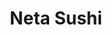 ---
layout: place
title: "Neta Sushi"
permalink: /illinois/park-ridge/neta-sushi.html
stateAbbr: IL
stateName: Illinois
cityName: Park Ridge
seo:
  name: "Neta Sushi"
  type: Restaurant
  links: null
description: "Looking for sushi in Park Ridge, Illinois? Check out Neta Sushi for a delightful Japanese dining experience. Enjoy a variety of sushi and other dishes in a w..."
place_id: ChIJVSTVi5zJD4gRFI6zE7OR_jo
photos:
  - name: >-
      places/ChIJVSTVi5zJD4gRFI6zE7OR_jo/photos/AeeoHcKoIPkD8C-l5X1TuvqzfIEf4id44aJJ5doA9R1eJwzXwG_8FwU6yqru_NvQ3a9YeJLRFWTwBocAEoF7HUgel19b_R920Cyv9zb1ecUUmpDhQTFs-Jn1xVWz6yPpZtscGE8pwC0LoWiN60Z4KOjxlF5dKbCEknXbPX7N3ogdSJDd86zFsAMV5LS3IvLt_5fWj9PI3FbCZoWewc1zNvlIA9tgpKrCgSM5i-yimdPKP0GFtfrizXD0lte_mk-JO7OAHVQSFWN3EQ2SH6yWCMzBunMkPmSEVLtTXimsCEwg3wxgdw
    widthPx: 4032
    heightPx: 3024
    authorAttributions:
      - displayName: Neta Sushi
        uri: https://maps.google.com/maps/contrib/101004718400605852812
        photoUri: >-
          https://lh3.googleusercontent.com/a-/ALV-UjUH182t-4WbxONm2dF_J79UWWJQBlTAT0-iXAaPfT5tzKrbFJs=s100-p-k-no-mo
    flagContentUri: >-
      https://www.google.com/local/imagery/report/?cb_client=maps_api_places.places_api&image_key=!1e10!2sAF1QipNLMNXfQRLI1YRPA_ad5QYojTeiqyoyyPErxU0B&hl=en-US
    googleMapsUri: >-
      https://www.google.com/maps/place//data=!3m4!1e2!3m2!1sAF1QipNLMNXfQRLI1YRPA_ad5QYojTeiqyoyyPErxU0B!2e10!4m2!3m1!1s0x880fc99c8bd52455:0x3afe91b313b38e14
  - name: >-
      places/ChIJVSTVi5zJD4gRFI6zE7OR_jo/photos/AeeoHcJ2nOZSz_CW1wr1Tw6knBahxkkAaxS42zgis4pIJmP8u0mITZmTNTLlas8qkmRc7QekicuFzBrKBc9G-DQJEl07jeaSveGfrcCPSktYsfUaUrEZf3sU7MSXWBo20S6Ta_LyWN5Qtle8AQV0lSsd47XYw7qX8poBgvo_vzqzSCLSoNwT3Ls4e-Owc0Kg6qRwlcNDV2ygg4tBDdm2Nypblc2jXzgbaFgSiPy-YBnf0fcLmA-vpfykG8HJMvd6ERnITL34eGixFRmFHcdp8lIXUTfDiQZlKwpyt17M48U2MIvrog
    widthPx: 3024
    heightPx: 2621
    authorAttributions:
      - displayName: Neta Sushi
        uri: https://maps.google.com/maps/contrib/101004718400605852812
        photoUri: >-
          https://lh3.googleusercontent.com/a-/ALV-UjUH182t-4WbxONm2dF_J79UWWJQBlTAT0-iXAaPfT5tzKrbFJs=s100-p-k-no-mo
    flagContentUri: >-
      https://www.google.com/local/imagery/report/?cb_client=maps_api_places.places_api&image_key=!1e10!2sAF1QipPDPubD_aWUNkLB7kYs_jnAYAQpHpmKMiNMWFRK&hl=en-US
    googleMapsUri: >-
      https://www.google.com/maps/place//data=!3m4!1e2!3m2!1sAF1QipPDPubD_aWUNkLB7kYs_jnAYAQpHpmKMiNMWFRK!2e10!4m2!3m1!1s0x880fc99c8bd52455:0x3afe91b313b38e14
  - name: >-
      places/ChIJVSTVi5zJD4gRFI6zE7OR_jo/photos/AeeoHcJ46Yl5zf2vIbGq7VnLJmmMuvpr5PvqH8-VMm06KAdZ9vfZtzr3YYQMbnG4QQ6Ja_JsqThEcsxN9zDcVi-nPGNTq39Ahogx_fjGWL4TXVN0Ximy_I8zXwfXJUXu3ztycagnYk3trij6kQ13aYWzEDmeYdjsMagGGRiYoMK2o7Et-g8uH2ujurZPv1uwTcH3_6ZVa9FFf4q_OSM_Q3MUo9AcnpY9-CDQLdD6mpe3KmiGEmZ0DBu-KX_rXgaFX5ROZKZTCoTfcbCmI0ZcIIZ5fbL20ksmhessqUacl9S91lJapCEOFrLNHEtPVSyIXKS5UAIe0gKjFjoEjYueyluuTTmMAJr9Ed4qFqOWxZIKSbrIv585xxz0hBf3KAVfZOxV41bneDWqx3fTfzF_W0qhuQ_9klBKuQX4PSdA5ZOubJrjfgyv
    widthPx: 4800
    heightPx: 3600
    authorAttributions:
      - displayName: Joseph Lee
        uri: https://maps.google.com/maps/contrib/112418281184841803762
        photoUri: >-
          https://lh3.googleusercontent.com/a-/ALV-UjVEhGEMbMxdSK-kOPV0anhFS7YVAiCo2f2c0N3jgPjvU2wiOZ7w=s100-p-k-no-mo
    flagContentUri: >-
      https://www.google.com/local/imagery/report/?cb_client=maps_api_places.places_api&image_key=!1e10!2sCIHM0ogKEICAgMCwkt3soAE&hl=en-US
    googleMapsUri: >-
      https://www.google.com/maps/place//data=!3m4!1e2!3m2!1sCIHM0ogKEICAgMCwkt3soAE!2e10!4m2!3m1!1s0x880fc99c8bd52455:0x3afe91b313b38e14
  - name: >-
      places/ChIJVSTVi5zJD4gRFI6zE7OR_jo/photos/AeeoHcILqB14bHLLaWeAh3cGr0YQA5gAMZjQI275IdJVIHxhrDVOMHcs8EkxMu_ct2lQvjel4Y7vYfCyTcUCN5woX8gRJjBrCDBoG0myXFY6K9YKrQo8yTuWV3wMK8IiWW7fGNiTJDh-9taQw6UYD2xRTp_dcD5GwhNFCy6bMzl4tLcqh5ezBOzyOuODhFRQ_kwE-nA5MRDn1KnWp8lSTPriQt2Fr2gqRpQ5_oVXkGgy5LSfYcyYQuZehitxbrBDB3XAOmdudtUsXezvjgEIklgWkT3ItQ7kGFk9k5e9AGMPBno_eQ
    widthPx: 4032
    heightPx: 3024
    authorAttributions:
      - displayName: Neta Sushi
        uri: https://maps.google.com/maps/contrib/101004718400605852812
        photoUri: >-
          https://lh3.googleusercontent.com/a-/ALV-UjUH182t-4WbxONm2dF_J79UWWJQBlTAT0-iXAaPfT5tzKrbFJs=s100-p-k-no-mo
    flagContentUri: >-
      https://www.google.com/local/imagery/report/?cb_client=maps_api_places.places_api&image_key=!1e10!2sAF1QipPimkCXX4bKU3aTT_7gI-Mzrc_421cnzOcZ7Gx1&hl=en-US
    googleMapsUri: >-
      https://www.google.com/maps/place//data=!3m4!1e2!3m2!1sAF1QipPimkCXX4bKU3aTT_7gI-Mzrc_421cnzOcZ7Gx1!2e10!4m2!3m1!1s0x880fc99c8bd52455:0x3afe91b313b38e14
  - name: >-
      places/ChIJVSTVi5zJD4gRFI6zE7OR_jo/photos/AeeoHcIbwnZp3QQpKbHOyBmvPZMi2WoyiiXWZzRGlP895fmj-5h_ncHtbhX_AdXel2svDBwUvrCeWKpnEl8KVN7B8qrESNnek-ThxZyCYLkmnc4Vo5fbXm_wMJEyF22Rg9kHODWstbTFFZmmFSVDiJFCSu3oNKlsk4IRwBGOH2_d_i8NMjGDeQa3XjicZJTCf8y4p57vKv5TftKq30WtuBMn8hSSJmiMnj70ZOECAx9u8nXEF3DykMh9euaf156cwbawdTehThc9gHqyg6Ovoc1TaIQkZFrZCUQRjp_IoVeLeHy0ICUPIGk7ybcpZRSe5DOE4RhOE95RT8q19NUkx0iAxVROHs4TCVs5i6BX7HYa53wmkXRwM4lxfxBHtBMUx68mVyJ_ssYWjyWxavzwK2h0MuFEbw7fEvysI03RezQEQF1zAXRo
    widthPx: 4032
    heightPx: 3024
    authorAttributions:
      - displayName: Joseph Lee
        uri: https://maps.google.com/maps/contrib/112418281184841803762
        photoUri: >-
          https://lh3.googleusercontent.com/a-/ALV-UjVEhGEMbMxdSK-kOPV0anhFS7YVAiCo2f2c0N3jgPjvU2wiOZ7w=s100-p-k-no-mo
    flagContentUri: >-
      https://www.google.com/local/imagery/report/?cb_client=maps_api_places.places_api&image_key=!1e10!2sCIHM0ogKEICAgICPkp2V4AE&hl=en-US
    googleMapsUri: >-
      https://www.google.com/maps/place//data=!3m4!1e2!3m2!1sCIHM0ogKEICAgICPkp2V4AE!2e10!4m2!3m1!1s0x880fc99c8bd52455:0x3afe91b313b38e14
  - name: >-
      places/ChIJVSTVi5zJD4gRFI6zE7OR_jo/photos/AeeoHcJeWsjx-PixpA59vKKFUjr2lVXsvYkWkB7Q_CLmHWEk8-H0BHVK_Y2KDQ2er_LPOuTR39frlQ_doeNjRygBuZtSU80oMTFrk7DB8c1soUSDmHeU8MqBkRyLWAWbLZovJXgKYtdxBEjLnLbnLWZdSjxrXuZpK11A1NktAM3R1IVtLdOwQ54zS5_E71sClf0S6o_AjcTZMbmmT7uVx6AFxCAhX1TAmlG3jn_ydnxG7qQa1_EEmwylGQ4xeWv4vrHGRe7PZy71OrmwMVt_1Mb15AAIf5OmJlk5nmfdmHeUQDlOH3wU3k9iydZazOaEmbEVXVVZxQ2jl0VmfMaGPp5G34GX5el6eZftoWLDpxTJyT_u3MuTOy1exkD4bGr_907qaIPwGKoZcUDiWuuR6VKMT3bWwZde7z26de5kr4hcDWQ66g
    widthPx: 4000
    heightPx: 3000
    authorAttributions:
      - displayName: Woo Kim
        uri: https://maps.google.com/maps/contrib/104118686201178543333
        photoUri: >-
          https://lh3.googleusercontent.com/a-/ALV-UjVPD2044RgIsOhH8wTqC37KsesahZBmaVavWcHzGFOM2N3Cb3v3IA=s100-p-k-no-mo
    flagContentUri: >-
      https://www.google.com/local/imagery/report/?cb_client=maps_api_places.places_api&image_key=!1e10!2sCIHM0ogKEICAgICbzraaBA&hl=en-US
    googleMapsUri: >-
      https://www.google.com/maps/place//data=!3m4!1e2!3m2!1sCIHM0ogKEICAgICbzraaBA!2e10!4m2!3m1!1s0x880fc99c8bd52455:0x3afe91b313b38e14
  - name: >-
      places/ChIJVSTVi5zJD4gRFI6zE7OR_jo/photos/AeeoHcLpp5YLjGWLMXWsLM5F4Z9t9UjQgWGzMjHHknvNiuakUSUAdxfqGLUzF0PGC1_WKxazDNjM3LHBlnq13kI5mGXiiq-RMYbOGhnCz_uQ2kpi-41mJ18H0qN5sNW9jes68JFVNtHur-s-Jcm4WopRViz6t5qjtZWaR7OqegouVvuyRTEzfnZpGdWtm8WPgd_IETHCjeg7EgW6xnV1yAoc1WjsAuCkHP9RMBRBzY7tC0xv72-WEDTfN7cmeTxZ3ayKjc9DHPXeWHJxCySqrepD-W7pr29DC2_nxWuC-sZPnq24S_fxETHR_eyHPc___dyJPG5AZnHHMoCZQu75_f2pevc1lcKRinWnXHshWW_jhtg8pDWCQeJVd4AijFUmoJxKpbu2vSMGTPArEfxXBF82iAOof2eAxSF36H27M6RY3n8
    widthPx: 3600
    heightPx: 4800
    authorAttributions:
      - displayName: Charlotte
        uri: https://maps.google.com/maps/contrib/116158302249945646553
        photoUri: >-
          https://lh3.googleusercontent.com/a/ACg8ocKr8y5V7gpP7LBKXcMghO-eMv7yh87Dnxky7AYfTGAY3C9nag=s100-p-k-no-mo
    flagContentUri: >-
      https://www.google.com/local/imagery/report/?cb_client=maps_api_places.places_api&image_key=!1e10!2sCIHM0ogKEICAgID7lMfrZg&hl=en-US
    googleMapsUri: >-
      https://www.google.com/maps/place//data=!3m4!1e2!3m2!1sCIHM0ogKEICAgID7lMfrZg!2e10!4m2!3m1!1s0x880fc99c8bd52455:0x3afe91b313b38e14
  - name: >-
      places/ChIJVSTVi5zJD4gRFI6zE7OR_jo/photos/AeeoHcIJ0qWHcXatA3-Q0TCqMPbdh6LXto33flCgiGy2sGpS26b2AR1m1coMFJKUhF5fM9bKpHDLeQt_cEXnP9iacqAYiV7jmaWylkMVAfj0RSiY1dJIp3OtuURHYu3RlwCNbaC-SUqkYPKXD7iqN7ooIY32Jurj0YCQtpwE7tdfjzMxs0Dw5laR1gwYEi6PumH31TuWv63301WxdaQyHd20JDinZ39Uef9VrptR46P5XcuAnE3DkipoRNlFAI4dOoTOhvih4dGkj50r06wdIwfROpVgEXF2gH22vPrd-I8gHq-xGyQVjSs2cFQbpH0awBMdBePIq1lbzSR6aqxEVqKQVQkIa-_mRTv0dlgTOpOguUAEhNP4bosKshG2osIO0fuMA71KXg3X7WRxXPaFagil09Y6izViamBsy6X7mPw5r5U
    widthPx: 3024
    heightPx: 4032
    authorAttributions:
      - displayName: ChicagoC시카고씨
        uri: https://maps.google.com/maps/contrib/117569613909708702399
        photoUri: >-
          https://lh3.googleusercontent.com/a-/ALV-UjWa_dkEKpF-2lHQQRrzA-CHYzl3-HEP-L5n-ulHqDOTAZwnTPYz=s100-p-k-no-mo
    flagContentUri: >-
      https://www.google.com/local/imagery/report/?cb_client=maps_api_places.places_api&image_key=!1e10!2sCIHM0ogKEICAgIDHoorpZQ&hl=en-US
    googleMapsUri: >-
      https://www.google.com/maps/place//data=!3m4!1e2!3m2!1sCIHM0ogKEICAgIDHoorpZQ!2e10!4m2!3m1!1s0x880fc99c8bd52455:0x3afe91b313b38e14
  - name: >-
      places/ChIJVSTVi5zJD4gRFI6zE7OR_jo/photos/AeeoHcIB3xS0wHs3f15xqMID-RmmXcxEH64tqE3gzbBOBNXA6s2MFk16cC4PT2nJC5mWmns7I5VB16UWE0iMONntS9XlkFWarm134QPLJEWqUQLC2NWZccDgyOf5Lh1qSrV8YJ5dcSxwuPKxJA1My8dL_I1rOSG0cdBrCaU34dgUAr15eEnsq06od7-Fi8HQ01PeX-yLqW-hXvUdb9ADY6XEER6Y85pB0roWKoQWQFLrjROyOWhXV9Ldo2C0i410Ms8A3SMcrIAj4k6cWgvGB9nRiw5cySqv_DD8Y0Sn6H00X-p5-3zABBD9P2tS1fDuuCC2PQ0dgD2jXx1HeeKx_-trXPEril3_n3VtFCRQKjLJhk3CkZEkfV5ECMnFxvY4Eb49N5do9mjRVy5JxqZHG1DCu6MsGbSiOVRgwEG8kiO54_P-vYhI
    widthPx: 4624
    heightPx: 3472
    authorAttributions:
      - displayName: Todor Krecu
        uri: https://maps.google.com/maps/contrib/104312364047482983516
        photoUri: >-
          https://lh3.googleusercontent.com/a-/ALV-UjXXk8olZBXN75nWz5H6ING-4xY1i1AARgSOaVszYuvDz6adJ3KGCw=s100-p-k-no-mo
    flagContentUri: >-
      https://www.google.com/local/imagery/report/?cb_client=maps_api_places.places_api&image_key=!1e10!2sCIHM0ogKEICAgIDnyo2A8AE&hl=en-US
    googleMapsUri: >-
      https://www.google.com/maps/place//data=!3m4!1e2!3m2!1sCIHM0ogKEICAgIDnyo2A8AE!2e10!4m2!3m1!1s0x880fc99c8bd52455:0x3afe91b313b38e14
  - name: >-
      places/ChIJVSTVi5zJD4gRFI6zE7OR_jo/photos/AeeoHcKCw0f3IwbMmwej2sF95dyrWbwkt7skV1Qwx0OjgC5CT1R6f6ZMkstwPQVPaxf2seGwBsy1l2ErfaWTPqkdKz0KyewETl-JzOdGYC0OkjgTe0HTPbjW48FkxUDKeitMbEt11Lu9Gi5WOgTpWEK_xrZQqI-fYd4Hi-8GamNv_qu0G3O_QRlgPGVezXABd2q1zt9kR0tAbgnuBeuZ0DiCyiGQ1RToJELgot088Aj8iYg-DgmcwY6ipBY8tz4Xm8G7t5k1GLkF4tFl2lWO_G5lWgJsXXMttiJqa-Reml1F3srWRg
    widthPx: 2652
    heightPx: 3450
    authorAttributions:
      - displayName: Neta Sushi
        uri: https://maps.google.com/maps/contrib/101004718400605852812
        photoUri: >-
          https://lh3.googleusercontent.com/a-/ALV-UjUH182t-4WbxONm2dF_J79UWWJQBlTAT0-iXAaPfT5tzKrbFJs=s100-p-k-no-mo
    flagContentUri: >-
      https://www.google.com/local/imagery/report/?cb_client=maps_api_places.places_api&image_key=!1e10!2sAF1QipNBanp19xdgl-5lFRq-DxhtC4HZHIWKIq_xshMB&hl=en-US
    googleMapsUri: >-
      https://www.google.com/maps/place//data=!3m4!1e2!3m2!1sAF1QipNBanp19xdgl-5lFRq-DxhtC4HZHIWKIq_xshMB!2e10!4m2!3m1!1s0x880fc99c8bd52455:0x3afe91b313b38e14
address: 35 S Prospect Ave, Park Ridge, IL 60068, USA
street: 35 S Prospect Ave
city: Park Ridge
state: IL
zip: '60068'
country: USA
neighborhood: null
latitude: '42.009934'
longitude: '-87.830165'
accessibility_options:
  wheelchairAccessibleParking: true
business_status: OPERATIONAL
name: Neta Sushi
google_maps_links:
  directionsUri: >-
    https://www.google.com/maps/dir//''/data=!4m7!4m6!1m1!4e2!1m2!1m1!1s0x880fc99c8bd52455:0x3afe91b313b38e14!3e0
  placeUri: https://maps.google.com/?cid=4250995296600034836
  writeAReviewUri: >-
    https://www.google.com/maps/place//data=!4m3!3m2!1s0x880fc99c8bd52455:0x3afe91b313b38e14!12e1
  reviewsUri: >-
    https://www.google.com/maps/place//data=!4m4!3m3!1s0x880fc99c8bd52455:0x3afe91b313b38e14!9m1!1b1
  photosUri: >-
    https://www.google.com/maps/place//data=!4m3!3m2!1s0x880fc99c8bd52455:0x3afe91b313b38e14!10e5
primary_type: Sushi Restaurant
opening_hours:
  regular: null
  current: null
secondary_opening_hours:
  regular:
    weekdayDescriptions: null
    type: null
  current:
    weekdayDescriptions: null
    type: null
phone: null
price_level: null
price_range: null
rating: null
rating_count: 0
website: null
reviews: null
parking_options: null
payment_options: null
allow_dogs: null
curbside_pickup: null
delivery: null
dine_in: null
good_for_children: null
good_for_groups: null
good_for_sports: null
live_music: null
menu_for_children: null
outdoor_seating: null
reservable: null
restroom: null
serves_beer: null
serves_breakfast: null
serves_brunch: null
serves_cocktails: null
serves_coffee: null
serves_dinner: null
serves_dessert: null
serves_lunch: null
serves_vegetarian_food: null
serves_wine: null
takeout: null
summary: null

---